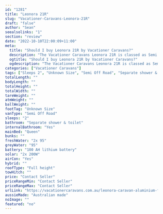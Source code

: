 ```yaml
---
id: "1281"
title: "Leonora 21R"
slug: "Vacationer-Caravans-Leonora-21R"
draft: "false"
author: "Sean"
seealsolinks: "1"
section: "review"
date: "2022-10-10T22:00:09+11:00"
meta:
  title: "Should I buy Leonora 21R by Vacationer Caravans?"
  description: "The Vacationer Caravans Leonora 21R is classed as Semi Off Road, and sleeps 2 people. It is Australian made and comes in at Unknown Size. It generally has Separate shower & toilet."
  ogtitle: "Should I buy Leonora 21R by Vacationer Caravans?"
  ogdescription: "The Vacationer Caravans Leonora 21R is classed as Semi Off Road, and sleeps 2 people. It is Australian made and comes in at Unknown Size. It generally has Separate shower & toilet."
categories: ["Vacationer Caravans"]
tags: ["Sleeps 2", "Unknown Size", "Semi Off Road", "Separate shower & toilet", "Full height", "Price Unknown"]
totalLength: ""
bodyLength: ""
totalHeight: ""
totalWidth: ""
tareWeight: ""
atmWeight: ""
ballWeight: ""
footTag: "Unknown Size"
vanType: "Semi Off Road"
sleeps: "2"
bathroom: "Separate shower & toilet"
internalBathroom: "Yes"
mainBed: "Queen"
bunks: ""
freshWater: "2x 95"
greyWater: "95"
battery: "100 AH lithium battery"
solar: "2x 200W"
airCon: "Yes"
hybrid: ""
roofType: "Full height"
towHitch: ""
price: "Contact Seller"
priceRangeMin: "Contact Seller"
priceRangeMax: "Contact Seller"
urlLink: "https://vacationercaravans.com.au/leonora-caravan-aluminium-frame-touring/"
aussieMade: "Australian made"
noImage: ""
featured: "no"
---
```

